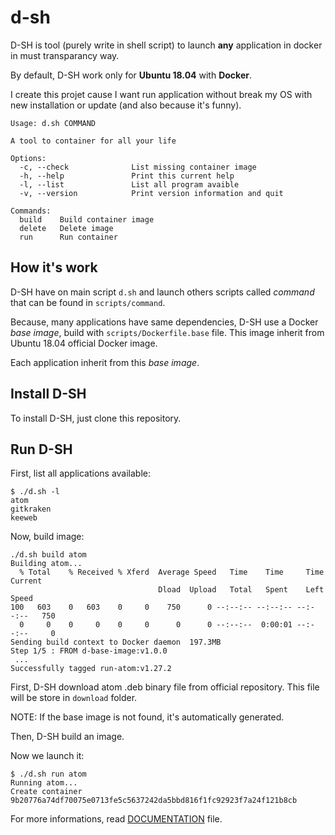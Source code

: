 # d-sh

D-SH is tool (purely write in shell script) to launch **any** application in
docker in must transparancy way.

By default, D-SH work only for **Ubuntu 18.04** with **Docker**.

I create this projet cause I want run application without break my OS with new
installation or update (and also because it's funny).

```
Usage: d.sh COMMAND

A tool to container for all your life

Options:
  -c, --check              List missing container image
  -h, --help               Print this current help
  -l, --list               List all program avaible
  -v, --version            Print version information and quit

Commands:
  build    Build container image
  delete   Delete image
  run      Run container
```

## How it's work

D-SH have on main script `d.sh` and launch others scripts called *command* that
can be found in `scripts/command`.

Because, many applications have same dependencies, D-SH use a Docker
*base image*, build with `scripts/Dockerfile.base` file. This image inherit
from Ubuntu 18.04 official Docker image.

Each application inherit from this *base image*.

## Install D-SH

To install D-SH, just clone this repository.

## Run D-SH

First, list all applications available:
```
$ ./d.sh -l
atom
gitkraken
keeweb

```

Now, build image:
```
./d.sh build atom
Building atom...
  % Total    % Received % Xferd  Average Speed   Time    Time     Time  Current
                                 Dload  Upload   Total   Spent    Left  Speed
100   603    0   603    0     0    750      0 --:--:-- --:--:-- --:--:--   750
  0     0    0     0    0     0      0      0 --:--:--  0:00:01 --:--:--     0
Sending build context to Docker daemon  197.3MB
Step 1/5 : FROM d-base-image:v1.0.0
 ...
Successfully tagged run-atom:v1.27.2
```

First, D-SH download atom .deb binary file from official repository. This file
will be store in `download` folder.

NOTE: If the base image is not found, it's automatically generated.

Then, D-SH build an image.

Now we launch it:
```
$ ./d.sh run atom
Running atom...
Create container
9b20776a74df70075e0713fe5c5637242da5bbd816f1fc92923f7a24f121b8cb
```

For more informations, read [DOCUMENTATION](DOCUMENTATION.md) file.
